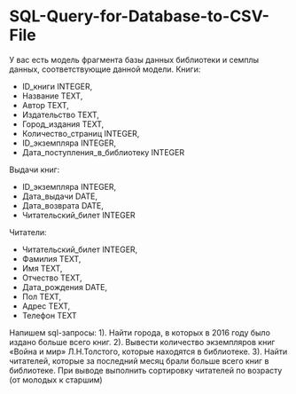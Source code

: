 # SQL-Query-for-Database-to-CSV-File
У вас есть модель фрагмента базы данных библиотеки и семплы данных, соответствующие данной модели.
Книги:
- ID_книги INTEGER,
- Название TEXT,
- Автор TEXT,
- Издательство TEXT,
- Город_издания TEXT,
- Количество_страниц INTEGER,
- ID_экземпляра INTEGER,
- Дата_поступления_в_библиотеку INTEGER

Выдачи книг:
- ID_экземпляра INTEGER,
- Дата_выдачи DATE,
- Дата_возврата DATE,
- Читательский_билет INTEGER

Читатели:
- Читательский_билет INTEGER,
- Фамилия TEXT,
- Имя TEXT,
- Отчество TEXT,
- Дата_рождения DATE,
- Пол TEXT,
- Адрес TEXT,
- Телефон TEXT

Напишем sql-запросы:
1). Найти города, в которых в 2016 году было издано больше всего книг.
2). Вывести количество экземпляров книг «Война и мир» Л.Н.Толстого, которые находятся в библиотеке.
3). Найти читателей, которые за последний месяц брали больше всего книг в библиотеке. При выводе выполнить сортировку читателей по возрасту (от молодых к старшим)

